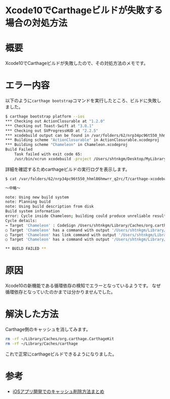 # Xcode10でCarthageビルドが失敗する場合の対処方法
# 概要
Xcode10でCarthageビルドが失敗したので、その対処方法のメモです。

# エラー内容
以下のように`carthage bootstrap`コマンドを実行したところ、ビルドに失敗しました。

```bash
$ carthage bootstrap platform --ios
*** Checking out ActionClosurable at "1.2.0"
*** Checking out Toast-Swift at "3.0.1"
*** Checking out SVProgressHUD at "2.2.5"
*** xcodebuild output can be found in /var/folders/62/nrp34pc96t550_hhml86hmwrr_q2rc/T/carthage-xcodebuild.r9noDR.log
*** Building scheme "ActionClosurable" in ActionClosurable.xcodeproj
*** Building scheme "Chameleon" in Chameleon.xcodeproj
Build Failed
	Task failed with exit code 65:
	/usr/bin/xcrun xcodebuild -project /Users/shtnkgm/Desktop/MyLibrary/Carthage/Checkouts/Chameleon/Chameleon.xcodeproj -scheme Chameleon -configuration Release -derivedDataPath /Users/shtnkgm/Library/Caches/org.carthage.CarthageKit/DerivedData/10.0_10L176w/Chameleon/2.2.0 -sdk iphonesimulator -destination platform=iOS\ Simulator,id=565ABA1F-07F4-40B8-A4F3-8588120D4CD7 -destination-timeout 3 ONLY_ACTIVE_ARCH=NO CODE_SIGNING_REQUIRED=NO CODE_SIGN_IDENTITY= CARTHAGE=YES build (launched in /Users/shtnkgm/Desktop/MyLibrary/Carthage/Checkouts/Chameleon)
```

詳細を確認するためcarthageビルドの実行ログを表示します。

```bash
$ cat /var/folders/62/nrp34pc96t550_hhml86hmwrr_q2rc/T/carthage-xcodebuild.OLoaQO.log

〜中略〜

note: Using new build system
note: Planning build
note: Using build description from disk
Build system information
error: Cycle inside Chameleon; building could produce unreliable results.
Cycle details:
→ Target 'Chameleon' : CodeSign /Users/shtnkgm/Library/Caches/org.carthage.CarthageKit/DerivedData/10.0_10L176w/Chameleon/2.2.0/Build/Products/Release-iphonesimulator/Chameleon.framework
○ Target 'Chameleon' has a command with output '/Users/shtnkgm/Library/Caches/org.carthage.CarthageKit/DerivedData/10.0_10L176w/Chameleon/2.2.0/Build/Products/Release-iphonesimulator/Chameleon.framework/Chameleon'
○ Target 'Chameleon' has link command with output '/Users/shtnkgm/Library/Caches/org.carthage.CarthageKit/DerivedData/10.0_10L176w/Chameleon/2.2.0/Build/Intermediates.noindex/Chameleon.build/Release-iphonesimulator/Chameleon.build/Objects-normal/x86_64/Chameleon'
○ Target 'Chameleon' has a command with output '/Users/shtnkgm/Library/Caches/org.carthage.CarthageKit/DerivedData/10.0_10L176w/Chameleon/2.2.0/Build/Products/Release-iphonesimulator/Chameleon.framework/Chameleon'

** BUILD FAILED **
```

# 原因
Xcode10の新機能である循環依存の検知でエラーとなっているようです。
なぜ循環依存となっていたのかまでは分かりませんでした。

# 解決した方法
Carthage側のキャッシュを消してみます。

```bash
rm -rf ~/Library/Caches/org.carthage.CarthageKit 
rm -rf ~/Library/Caches/carthage
```

これで正常にcarthageビルドできるようになりました。

# 参考
 - [iOSアプリ開発でのキャッシュ削除方法まとめ](https://qiita.com/shtnkgm/items/c96a58579ec406194fa8)

